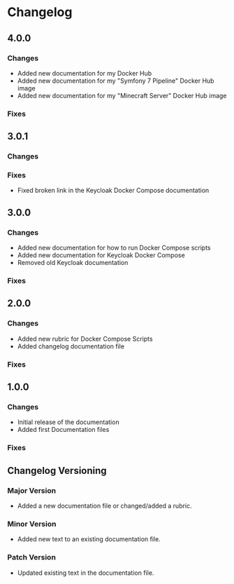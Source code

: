 # Changelog

## 4.0.0

### Changes
- Added new documentation for my Docker Hub
- Added new documentation for my "Symfony 7 Pipeline" Docker Hub image
- Added new documentation for my "Minecraft Server" Docker Hub image

### Fixes

## 3.0.1

### Changes

### Fixes

- Fixed broken link in the Keycloak Docker Compose documentation

## 3.0.0

### Changes
- Added new documentation for how to run Docker Compose scripts
- Added new documentation for Keycloak Docker Compose
- Removed old Keycloak documentation

### Fixes

## 2.0.0

### Changes
- Added new rubric for Docker Compose Scripts
- Added changelog documentation file

### Fixes

## 1.0.0

### Changes
- Initial release of the documentation
- Added first Documentation files

### Fixes

## Changelog Versioning

### Major Version
- Added a new documentation file or changed/added a rubric.

### Minor Version
- Added new text to an existing documentation file.

### Patch Version
- Updated existing text in the documentation file.